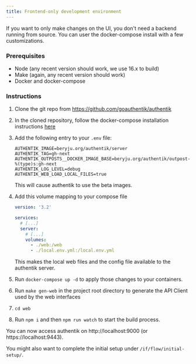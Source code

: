 ```yaml
---
title: Frontend-only development environment
---
```


If you want to only make changes on the UI, you don't need a backend running from source. You can user the docker-compose install with a few customizations.

### Prerequisites

- Node (any recent version should work, we use 16.x to build)
- Make (again, any recent version should work)
- Docker and docker-compose

### Instructions

1. Clone the git repo from https://github.com/goauthentik/authentik
2. In the cloned repository, follow the docker-compose installation instructions [here](/docs/installation/docker-compose)
3. Add the following entry to your `.env` file:

    ```
    AUTHENTIK_IMAGE=beryju.org/authentik/server
    AUTHENTIK_TAG=gh-next
    AUTHENTIK_OUTPOSTS__DOCKER_IMAGE_BASE=beryju.org/authentik/outpost-%(type)s:gh-next
    AUTHENTIK_LOG_LEVEL=debug
    AUTHENTIK_WEB_LOAD_LOCAL_FILES=true
    ```

    This will cause authentik to use the beta images.

4. Add this volume mapping to your compose file

    ```yaml
    version: '3.2'

    services:
      # [...]
      server:
        # [...]
        volumes:
          - ./web:/web
          - ./local.env.yml:/local.env.yml
    ```

    This makes the local web files and the config file available to the authentik server.

5. Run `docker-compose up -d` to apply those changes to your containers.
6. Run `make gen-web` in the project root directory to generate the API Client used by the web interfaces
7. `cd web`
8. Run `npm i` and then `npm run watch` to start the build process.

You can now access authentik on http://localhost:9000 (or https://localhost:9443).

You might also want to complete the initial setup under `/if/flow/initial-setup/`.
